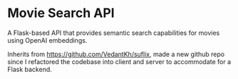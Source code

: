 # Movie Search API

A Flask-based API that provides semantic search capabilities for movies using OpenAI embeddings.

Inherits from https://github.com/VedantKh/suflix, made a new github repo since I refactored the codebase into client and server to accommodate for a Flask backend.
